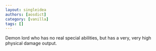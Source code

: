 ```yaml
---
layout: singleidea
authors: [aosdict]
category: [vanilla]
tags: []
---
```

Demon lord who has no real special abilities, but has a very, very high physical damage output.
